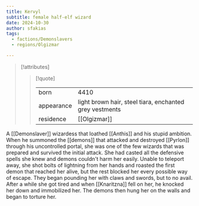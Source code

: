 ```yaml
---
title: Kervyl
subtitle: female half-elf wizard
date: 2024-10-30
author: sfakias
tags:
  - factions/Demonslavers
  - regions/Olgizmar

---
```

> [!attributes]
> 
> > [!quote]
> >
> > | | |
> > | --- | --- |
> > | born | 4410 |
> > | appearance | light brown hair, steel tiara, enchanted grey vestments |
> > | residence | [[Olgizmar]] |

A [[Demonslaver]] wizardess that loathed [[Anthis]] and his stupid ambition. When he summoned the [[demons]] that attacked and destroyed [[Pyrlon]] through his uncontrolled portal, she was one of the few wizards that was prepared and survived the initial attack. She had casted all the defensive spells she knew and demons couldn't harm her easily. Unable to teleport away, she shot bolts of lightning from her hands and roasted the first demon that reached her alive, but the rest blocked her every possible  way of escape. They began pounding her with claws and swords, but to no avail. After a while she got tired and when [[Knaritzna]] fell on her, he knocked her down and immobilized her. The demons then hung her on the walls and began to torture her.
